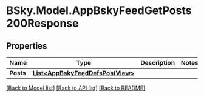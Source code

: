 # BSky.Model.AppBskyFeedGetPosts200Response

## Properties

Name | Type | Description | Notes
------------ | ------------- | ------------- | -------------
**Posts** | [**List&lt;AppBskyFeedDefsPostView&gt;**](AppBskyFeedDefsPostView.md) |  | 

[[Back to Model list]](../README.md#documentation-for-models) [[Back to API list]](../README.md#documentation-for-api-endpoints) [[Back to README]](../README.md)

